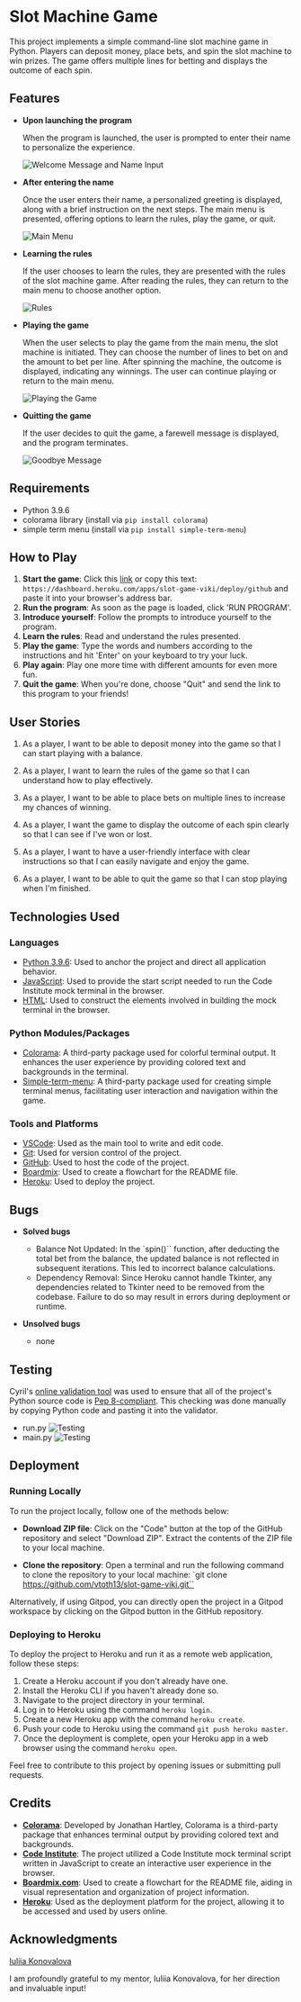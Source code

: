 # Slot Machine Game

This project implements a simple command-line slot machine game in Python. Players can deposit money, place bets, and spin the slot machine to win prizes. The game offers multiple lines for betting and displays the outcome of each spin.

## Features

- **Upon launching the program**

  When the program is launched, the user is prompted to enter their name to personalize the experience.

  ![Welcome Message and Name Input](documentation/welcome_message_name.png)

- **After entering the name**

  Once the user enters their name, a personalized greeting is displayed, along with a brief instruction on the next steps. The main menu is presented, offering options to learn the rules, play the game, or quit.

  ![Main Menu](documentation/main_menu.png)

- **Learning the rules**

  If the user chooses to learn the rules, they are presented with the rules of the slot machine game. After reading the rules, they can return to the main menu to choose another option.

  ![Rules](documentation/rules.png)

- **Playing the game**

  When the user selects to play the game from the main menu, the slot machine is initiated. They can choose the number of lines to bet on and the amount to bet per line. After spinning the machine, the outcome is displayed, indicating any winnings. The user can continue playing or return to the main menu.

  ![Playing the Game](documentation/playing_game.png)

- **Quitting the game**

  If the user decides to quit the game, a farewell message is displayed, and the program terminates.

  ![Goodbye Message](documentation/goodbye_message.png)

## Requirements

- Python 3.9.6
- colorama library (install via `pip install colorama`)
- simple term menu (install via `pip install simple-term-menu`)

## How to Play

1. **Start the game**: Click this [link](https://dashboard.heroku.com/apps/slot-game-viki/deploy/github) or copy this text: `https://dashboard.heroku.com/apps/slot-game-viki/deploy/github` and paste it into your browser's address bar.
2. **Run the program**: As soon as the page is loaded, click 'RUN PROGRAM'.
3. **Introduce yourself**: Follow the prompts to introduce yourself to the program.
4. **Learn the rules**: Read and understand the rules presented.
5. **Play the game**: Type the words and numbers according to the instructions and hit 'Enter' on your keyboard to try your luck.
6. **Play again**: Play one more time with different amounts for even more fun.
7. **Quit the game**: When you're done, choose "Quit" and send the link to this program to your friends!

## User Stories

1. As a player, I want to be able to deposit money into the game so that I can start playing with a balance.
   
2. As a player, I want to learn the rules of the game so that I can understand how to play effectively.

3. As a player, I want to be able to place bets on multiple lines to increase my chances of winning.

4. As a player, I want the game to display the outcome of each spin clearly so that I can see if I've won or lost.

5. As a player, I want to have a user-friendly interface with clear instructions so that I can easily navigate and enjoy the game.

6. As a player, I want to be able to quit the game so that I can stop playing when I'm finished.

## Technologies Used

### Languages

- [Python 3.9.6](https://www.python.org/downloads/release/python-396/): Used to anchor the project and direct all application behavior.
- [JavaScript](https://www.javascript.com/): Used to provide the start script needed to run the Code Institute mock terminal in the browser.
- [HTML](https://developer.mozilla.org/en-US/docs/Web/HTML): Used to construct the elements involved in building the mock terminal in the browser.

### Python Modules/Packages

- [Colorama](https://pypi.org/project/colorama/): A third-party package used for colorful terminal output. It enhances the user experience by providing colored text and backgrounds in the terminal.
- [Simple-term-menu](https://pypi.org/project/simple-term-menu/): A third-party package used for creating simple terminal menus, facilitating user interaction and navigation within the game.

### Tools and Platforms

- [VSCode](https://code.visualstudio.com/): Used as the main tool to write and edit code.
- [Git](https://git-scm.com/): Used for version control of the project.
- [GitHub](https://github.com/): Used to host the code of the project.
- [Boardmix](https://boardmix.com/): Used to create a flowchart for the README file.
- [Heroku](https://heroku.com): Used to deploy the project.

## Bugs

+ **Solved bugs**
    - Balance Not Updated: In the `spin()`` function, after deducting the total bet from the balance, the updated balance is not reflected in subsequent iterations. This led to incorrect balance calculations.
    - Dependency Removal: Since Heroku cannot handle Tkinter, any dependencies related to Tkinter need to be removed from the codebase. Failure to do so may result in errors during deployment or runtime.

+ **Unsolved bugs**
    - none

## Testing
Cyril's [online validation tool](https://extendsclass.com/python-tester.html) was used to ensure that all of the project's Python source code is [Pep 8-compliant](https://legacy.python.org/dev/peps/pep-0008/). This checking was done manually by copying Python code and pasting it into the validator.

- run.py
![Testing](documentation/testing_run.png)
- main.py 
![Testing](documentation/testing_main.png)



## Deployment

### Running Locally

To run the project locally, follow one of the methods below:

- **Download ZIP file**: Click on the "Code" button at the top of the GitHub repository and select "Download ZIP". Extract the contents of the ZIP file to your local machine.
  
- **Clone the repository**: Open a terminal and run the following command to clone the repository to your local machine:
`git clone https://github.com/vtoth13/slot-game-viki.git``

Alternatively, if using Gitpod, you can directly open the project in a Gitpod workspace by clicking on the Gitpod button in the GitHub repository.

### Deploying to Heroku

To deploy the project to Heroku and run it as a remote web application, follow these steps:

1. Create a Heroku account if you don't already have one.
2. Install the Heroku CLI if you haven't already done so.
3. Navigate to the project directory in your terminal.
4. Log in to Heroku using the command `heroku login`.
5. Create a new Heroku app with the command `heroku create`.
6. Push your code to Heroku using the command `git push heroku master`.
7. Once the deployment is complete, open your Heroku app in a web browser using the command `heroku open`.

Feel free to contribute to this project by opening issues or submitting pull requests.

## Credits

- [**Colorama**](https://pypi.org/project/colorama/): Developed by Jonathan Hartley, Colorama is a third-party package that enhances terminal output by providing colored text and backgrounds.
- [**Code Institute**](https://codeinstitute.net/): The project utilized a Code Institute mock terminal script written in JavaScript to create an interactive user experience in the browser.
- [**Boardmix.com**](https://boardmix.com/): Used to create a flowchart for the README file, aiding in visual representation and organization of project information.
- [**Heroku**](https://heroku.com): Used as the deployment platform for the project, allowing it to be accessed and used by users online.

## Acknowledgments

[Iuliia Konovalova](https://github.com/IuliiaKonovalova)

I am profoundly grateful to my mentor, Iuliia Konovalova, for her direction and invaluable input!

